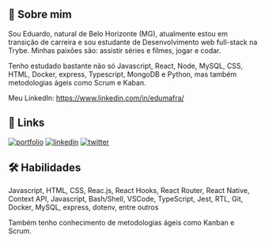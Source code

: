 
## 🚀 Sobre mim

Sou Eduardo, natural de Belo Horizonte (MG), atualmente estou em transição de carreira e sou estudante de Desenvolvimento web full-stack na Trybe. Minhas paixões são: assistir séries e filmes, jogar e codar.

Tenho estudado bastante não só Javascript, React, Node, MySQL, CSS, HTML, Docker, express, Typescript, MongoDB e Python, mas também metodologias ágeis como Scrum e Kaban.

Meu LinkedIn: https://www.linkedin.com/in/edumafra/


## 🔗 Links
[![portfolio](https://img.shields.io/badge/my_portfolio-000?style=for-the-badge&logo=ko-fi&logoColor=white)](https://eddmafra.github.io/)
[![linkedin](https://img.shields.io/badge/linkedin-0A66C2?style=for-the-badge&logo=linkedin&logoColor=white)](https://www.linkedin.com/in/edumafra/)
[![twitter](https://img.shields.io/badge/twitter-1DA1F2?style=for-the-badge&logo=twitter&logoColor=white)](https://twitter.com/eddmafra)


## 🛠 Habilidades
Javascript, HTML, CSS, Reac.js, React Hooks, React Router, React Native, Context API, Javascript, Bash/Shell, VSCode, TypeScript, Jest, RTL, Git, Docker, MySQL, express, dotenv, entre outros

Também tenho conhecimento de metodologias ágeis como Kanban e Scrum.
